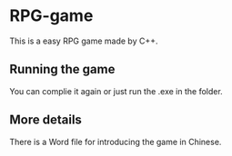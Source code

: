 # RPG-game
This is a easy RPG game made by C++.

## Running the game
You can complie it again or just run the .exe in the folder.

## More details
There is a Word file for introducing the game in Chinese.

